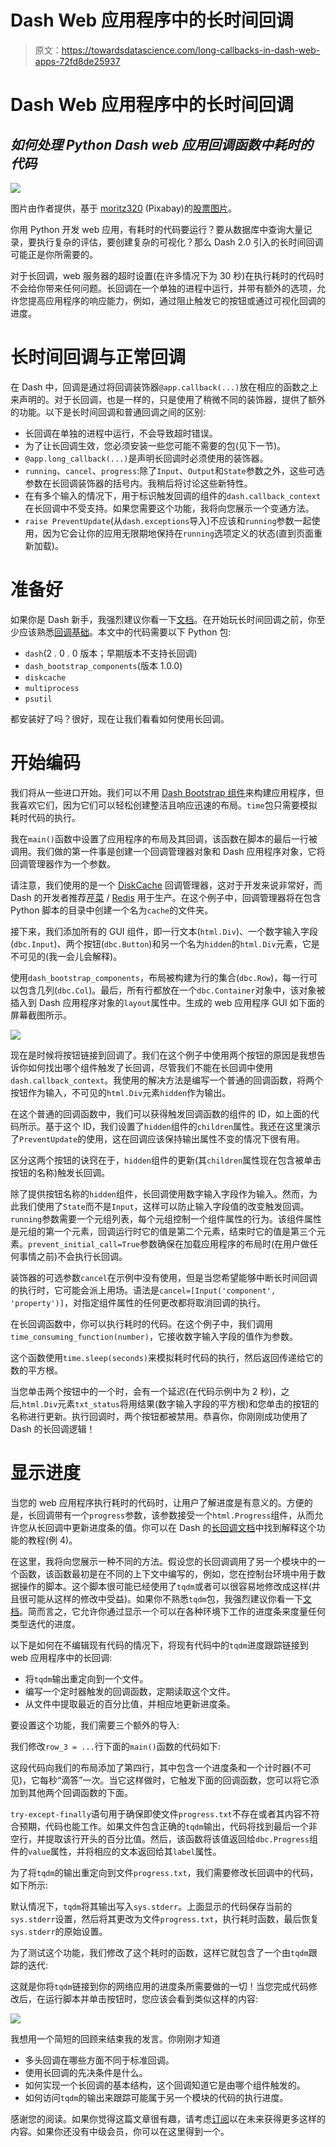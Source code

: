 # Dash Web 应用程序中的长时间回调

> 原文：<https://towardsdatascience.com/long-callbacks-in-dash-web-apps-72fd8de25937>

# Dash Web 应用程序中的长时间回调

## *如何处理 Python Dash web 应用回调函数中耗时的代码*

![](img/0b567b719789a427ffcbffd4f952ddf6.png)

图片由作者提供，基于 [moritz320](https://pixabay.com/de/users/moritz320-1260270/) (Pixabay)的[股票图片](https://pixabay.com/de/photos/zeitlicher-abstand-chronometer-dauer-1990035/)。

你用 Python 开发 web 应用，有耗时的代码要运行？要从数据库中查询大量记录，要执行复杂的评估，要创建复杂的可视化？那么 Dash 2.0 引入的长时间回调可能正是你所需要的。

对于长回调，web 服务器的超时设置(在许多情况下为 30 秒)在执行耗时的代码时不会给你带来任何问题。长回调在一个单独的进程中运行，并带有额外的选项，允许您提高应用程序的响应能力，例如，通过阻止触发它的按钮或通过可视化回调的进度。

# 长时间回调与正常回调

在 Dash 中，回调是通过将回调装饰器`@app.callback(...)`放在相应的函数之上来声明的。对于长回调，也是一样的，只是使用了稍微不同的装饰器，提供了额外的功能。以下是长时间回调和普通回调之间的区别:

*   长回调在单独的进程中运行，不会导致超时错误。
*   为了让长回调生效，您必须安装一些您可能不需要的包(见下一节)。
*   `@app.long_callback(...)`是声明长回调时必须使用的装饰器。
*   `running`、`cancel`、`progress`:除了`Input`、`Output`和`State`参数之外，这些可选参数在长回调装饰器的括号内。我稍后将讨论这些新特性。
*   在有多个输入的情况下，用于标识触发回调的组件的`dash.callback_context`在长回调中不受支持。如果您需要这个功能，我将向您展示一个变通方法。
*   `raise PreventUpdate`(从`dash.exceptions`导入)不应该和`running`参数一起使用，因为它会让你的应用无限期地保持在`running`选项定义的状态(直到页面重新加载)。

# 准备好

如果你是 Dash 新手，我强烈建议你看一下[文档](https://dash.plotly.com/introduction)。在开始玩长时间回调之前，你至少应该熟悉[回调基础](https://dash.plotly.com/basic-callbacks)。本文中的代码需要以下 Python 包:

*   `dash`(2 . 0 . 0 版本；早期版本不支持长回调)
*   `dash_bootstrap_components`(版本 1.0.0)
*   `diskcache`
*   `multiprocess`
*   `psutil`

都安装好了吗？很好，现在让我们看看如何使用长回调。

# 开始编码

我们将从一些进口开始。我们可以不用 [Dash Bootstrap 组件](https://dash-bootstrap-components.opensource.faculty.ai/docs/quickstart/)来构建应用程序，但我喜欢它们，因为它们可以轻松创建整洁且响应迅速的布局。`time`包只需要模拟耗时代码的执行。

我在`main()`函数中设置了应用程序的布局及其回调，该函数在脚本的最后一行被调用。我们做的第一件事是创建一个回调管理器对象和 Dash 应用程序对象，它将回调管理器作为一个参数。

请注意，我们使用的是一个 [DiskCache](http://www.grantjenks.com/docs/diskcache/tutorial.html) 回调管理器，这对于开发来说非常好，而 Dash 的开发者推荐[芹菜](https://docs.celeryproject.org/en/stable/getting-started/introduction.html) / [Redis](https://redis.io/documentation) 用于生产。在这个例子中，回调管理器将在包含 Python 脚本的目录中创建一个名为`cache`的文件夹。

接下来，我们添加所有的 GUI 组件，即一行文本(`html.Div`)、一个数字输入字段(`dbc.Input`)、两个按钮(`dbc.Button`)和另一个名为`hidden`的`html.Div`元素，它是不可见的(我一会儿会解释)。

使用`dash_bootstrap_components`，布局被构建为行的集合(`dbc.Row`)，每一行可以包含几列(`dbc.Col`)。最后，所有行都放在一个`dbc.Container`对象中，该对象被插入到 Dash 应用程序对象的`layout`属性中。生成的 web 应用程序 GUI 如下面的屏幕截图所示。

![](img/db3843c72e6c39f3fabb111bc41c6e74.png)

现在是时候将按钮链接到回调了。我们在这个例子中使用两个按钮的原因是我想告诉你如何找出哪个组件触发了长回调，尽管我们不能在长回调中使用`dash.callback_context`。我使用的解决方法是编写一个普通的回调函数，将两个按钮作为输入，不可见的`html.Div`元素`hidden`作为输出。

在这个普通的回调函数中，我们可以获得触发回调函数的组件的 ID，如上面的代码所示。基于这个 ID，我们设置了`hidden`组件的`children`属性。我还在这里演示了`PreventUpdate`的使用，这在回调应该保持输出属性不变的情况下很有用。

区分这两个按钮的诀窍在于，`hidden`组件的更新(其`children`属性现在包含被单击按钮的名称)触发长回调。

除了提供按钮名称的`hidden`组件，长回调使用数字输入字段作为输入。然而，为此我们使用了`State`而不是`Input`，这样可以防止输入字段值的改变触发回调。`running`参数需要一个元组列表，每个元组控制一个组件属性的行为。该组件属性是元组的第一个元素，回调运行时它的值是第二个元素，结束时它的值是第三个元素。`prevent_initial_call=True`参数确保在加载应用程序的布局时(在用户做任何事情之前)不会执行长回调。

装饰器的可选参数`cancel`在示例中没有使用，但是当您希望能够中断长时间回调的执行时，它可能会派上用场。语法是`cancel=[Input('component', 'property')]`，对指定组件属性的任何更改都将取消回调的执行。

在长回调函数中，你可以执行耗时的代码。在这个例子中，我们调用`time_consuming_function(number)`，它接收数字输入字段的值作为参数。

这个函数使用`time.sleep(seconds)`来模拟耗时代码的执行，然后返回传递给它的数的平方根。

当您单击两个按钮中的一个时，会有一个延迟(在代码示例中为 2 秒)，之后,`html.Div`元素`txt_status`将用结果(数字输入字段的平方根)和您单击的按钮的名称进行更新。执行回调时，两个按钮都被禁用。恭喜你，你刚刚成功使用了 Dash 的长回调逻辑！

# 显示进度

当您的 web 应用程序执行耗时的代码时，让用户了解进度是有意义的。方便的是，长回调带有一个`progress`参数，该参数接受一个`html.Progress`组件，从而允许您从长回调中更新进度条的值。你可以在 Dash 的[长回调文档](https://dash.plotly.com/long-callbacks)中找到解释这个功能的教程(例 4)。

在这里，我将向您展示一种不同的方法。假设您的长回调调用了另一个模块中的一个函数，该函数最初是在不同的上下文中编写的，例如，您在控制台环境中用于数据操作的脚本。这个脚本很可能已经使用了`tqdm`或者可以很容易地修改成这样(并且很可能从这样的修改中受益)。如果你不熟悉`tqdm`包，我强烈建议你看一下[文档](https://tqdm.github.io/)。简而言之，它允许你通过显示一个可以在各种环境下工作的进度条来度量任何类型迭代的进度。

以下是如何在不编辑现有代码的情况下，将现有代码中的`tqdm`进度跟踪链接到 web 应用程序中的长回调:

*   将`tqdm`输出重定向到一个文件。
*   编写一个定时器触发的回调函数，定期读取这个文件。
*   从文件中提取最近的百分比值，并相应地更新进度条。

要设置这个功能，我们需要三个额外的导入:

我们修改`row_3 = ...`行下面的`main()`函数的代码如下:

这段代码向我们的布局添加了第四行，其中包含一个进度条和一个计时器(不可见)，它每秒“滴答”一次。当它这样做时，它触发下面的回调函数，您可以将它添加到其他两个回调函数的下面。

`try-except-finally`语句用于确保即使文件`progress.txt`不存在或者其内容不符合预期，代码也能工作。如果文件包含正确的`tqdm`输出，代码将找到最后一个非空行，并提取该行开头的百分比值。然后，该函数将该值返回给`dbc.Progress`组件的`value`属性，并将相应的文本返回给其`label`属性。

为了将`tqdm`的输出重定向到文件`progress.txt`，我们需要修改长回调中的代码，如下所示:

默认情况下，`tqdm`将其输出写入`sys.stderr`。上面显示的代码保存当前的`sys.stderr`设置，然后将其更改为文件`progress.txt`，执行耗时函数，最后恢复`sys.stderr`的原始设置。

为了测试这个功能，我们修改了这个耗时的函数，这样它就包含了一个由`tqdm`跟踪的迭代:

这就是你将`tqdm`链接到你的网络应用的进度条所需要做的一切！当您完成代码修改后，在运行脚本并单击按钮时，您应该会看到类似这样的内容:

![](img/8e558131e93725d97b7cc2f258b13a04.png)

我想用一个简短的回顾来结束我的发言。你刚刚才知道

*   多头回调在哪些方面不同于标准回调。
*   使用长回调的先决条件是什么。
*   如何实现一个长回调的基本结构，这个回调知道它是由哪个组件触发的。
*   如何访问`tqdm`的输出来跟踪可能属于另一个模块的代码的执行进度。

感谢您的阅读。如果你觉得这篇文章很有趣，请考虑[订阅](https://thomas-baumgartner.medium.com/subscribe)以在未来获得更多这样的内容。如果你还没有中级会员，你可以在这里得到一个。